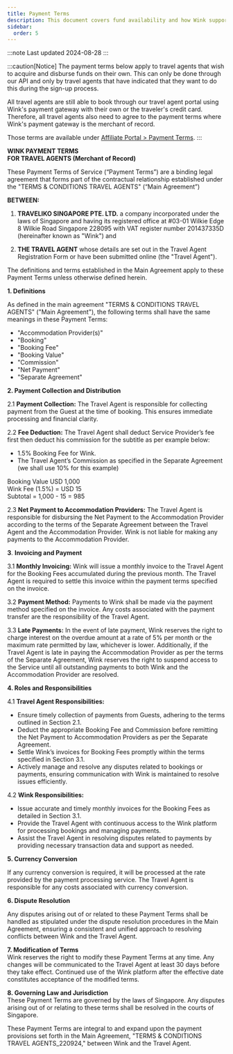 ```yaml
---
title: Payment Terms
description: This document covers fund availability and how Wink supports the agent model for travel agents.
sidebar:
  order: 5
---
```


:::note
Last updated 2024-08-28
:::

:::caution[Notice]
The payment terms below apply to travel agents that wish to acquire and disburse funds on their own.
This can only be done through our API and only by travel agents that have indicated that they want to do this during the sign-up process.

All travel agents are still able to book through our travel agent portal using Wink's payment gateway with their own or the traveler's credit card. Therefore, all travel agents also need to agree to the payment terms where Wink's payment gateway is the merchant of record.

Those terms are available under [Affiliate Portal > Payment Terms](/studio/payment-terms).
:::

**WINK PAYMENT TERMS**   
**FOR TRAVEL AGENTS (Merchant of Record)**

These Payment Terms of Service (“Payment Terms”) are a binding legal agreement that forms part of the contractual relationship established under the "TERMS & CONDITIONS TRAVEL AGENTS" (“Main Agreement”)

**BETWEEN:**

1. **TRAVELIKO SINGAPORE PTE. LTD.** a company incorporated under the laws of Singapore and having its registered office at \#03-01 Wilkie Edge 8 Wilkie Road Singapore 228095 with VAT register number 201437335D (hereinafter known as "Wink") and  
     
2. **THE TRAVEL AGENT** whose details are set out in the Travel Agent Registration Form or have been submitted online (the "Travel Agent").

The definitions and terms established in the Main Agreement apply to these Payment Terms unless otherwise defined herein.

**1. Definitions**

As defined in the main agreement "TERMS & CONDITIONS TRAVEL AGENTS" ("Main Agreement"), the following terms shall have the same meanings in these Payment Terms:

* "Accommodation Provider(s)"  
* "Booking"  
* "Booking Fee"  
* "Booking Value"  
* "Commission"  
* "Net Payment"  
* "Separate Agreement"


**2. Payment Collection and Distribution**

2.1 **Payment Collection:** The Travel Agent is responsible for collecting payment from the Guest at the time of booking. This ensures immediate processing and financial clarity.

2.2 **Fee Deduction:** The Travel Agent shall deduct Service Provider’s fee first then deduct his commission for the subtitle as per example below:

* 1.5% Booking Fee for Wink.  
* The Travel Agent’s Commission as specified in the Separate Agreement (we shall use 10% for this example)

Booking Value USD 1,000  
Wink Fee (1.5%) \= USD 15  
Subtotal \= 1,000 \- 15 \= 985

2.3 **Net Payment to Accommodation Providers:** The Travel Agent is responsible for disbursing the Net Payment to the Accommodation Provider according to the terms of the Separate Agreement between the Travel Agent and the Accommodation Provider. Wink is not liable for making any payments to the Accommodation Provider.

**3**. **Invoicing and Payment** 

3.1 **Monthly Invoicing:** Wink will issue a monthly invoice to the Travel Agent for the Booking Fees accumulated during the previous month. The Travel Agent is required to settle this invoice within the payment terms specified on the invoice.

3.2 **Payment Method:** Payments to Wink shall be made via the payment method specified on the invoice. Any costs associated with the payment transfer are the responsibility of the Travel Agent.

3.3 **Late Payments:** In the event of late payment, Wink reserves the right to charge interest on the overdue amount at a rate of 5% per month or the maximum rate permitted by law, whichever is lower. Additionally, if the Travel Agent is late in paying the Accommodation Provider as per the terms of the Separate Agreement, Wink reserves the right to suspend access to the Service until all outstanding payments to both Wink and the Accommodation Provider are resolved.

**4. Roles and Responsibilities**

4.1 **Travel Agent Responsibilities:**

* Ensure timely collection of payments from Guests, adhering to the terms outlined in Section 2.1.  
* Deduct the appropriate Booking Fee and Commission before remitting the Net Payment to Accommodation Providers as per the Separate Agreement.  
* Settle Wink’s invoices for Booking Fees promptly within the terms specified in Section 3.1.  
* Actively manage and resolve any disputes related to bookings or payments, ensuring communication with Wink is maintained to resolve issues efficiently.

4.2 **Wink Responsibilities:**

* Issue accurate and timely monthly invoices for the Booking Fees as detailed in Section 3.1.  
* Provide the Travel Agent with continuous  access to the Wink platform for processing bookings and managing payments.  
* Assist the Travel Agent in resolving disputes related to payments by providing necessary transaction data and support as needed.

**5. Currency Conversion**

If any currency conversion is required, it will be processed at the rate provided by the payment processing service. The Travel Agent is responsible for any costs associated with currency conversion.

**6. Dispute Resolution**

Any disputes arising out of or related to these Payment Terms shall be handled as stipulated under the dispute resolution procedures in the Main Agreement, ensuring a consistent and unified approach to resolving conflicts between Wink and the Travel Agent.

**7. Modification of Terms**  
Wink reserves the right to modify these Payment Terms at any time. Any changes will be communicated to the Travel Agent at least 30 days before they take effect. Continued use of the Wink platform after the effective date constitutes acceptance of the modified terms.

**8. Governing Law and Jurisdiction**  
These Payment Terms are governed by the laws of Singapore. Any disputes arising out of or relating to these terms shall be resolved in the courts of Singapore.

These Payment Terms are integral to and expand upon the payment provisions set forth in the Main Agreement, "TERMS & CONDITIONS TRAVEL AGENTS\_220924," between Wink and the Travel Agent.
